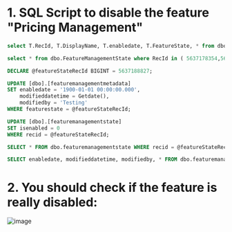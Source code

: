 # 1. SQL Script to disable the feature "Pricing Management"<br/>
```sql
select T.RecId, T.DisplayName, T.enabledate, T.FeatureState, * from dbo.FEATUREMANAGEMENTMETADATA as T where T.displayname like '%Pricing management%'

select * from dbo.FeatureManagementState where RecId in ( 5637178354,5637178358,5637181026);

DECLARE @featureStateRecId BIGINT = 5637188827;

UPDATE [dbo].[featuremanagementmetadata]
SET enabledate = '1900-01-01 00:00:00.000',
    modifieddatetime = Getdate(),
    modifiedby = 'Testing'
WHERE featurestate = @featureStateRecId;

UPDATE [dbo].[featuremanagementstate]
SET isenabled = 0
WHERE recid = @featureStateRecId;

SELECT * FROM dbo.featuremanagementstate WHERE recid = @featureStateRecId;

SELECT enabledate, modifieddatetime, modifiedby, * FROM dbo.featuremanagementmetadata WHERE featurestate = @featureStateRecId;
```
# 2. You should check if the feature is really disabled:<br/>
![image](https://github.com/user-attachments/assets/2f5bff87-edc3-4bf6-938e-6ac96c835304)








  
